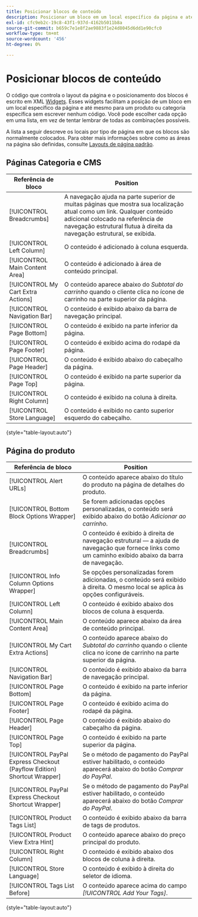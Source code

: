 ```yaml
---
title: Posicionar blocos de conteúdo
description: Posicionar um bloco em um local específico da página e até mesmo para um produto ou categoria específica, sem gravar nenhum código
exl-id: cfc9eb2c-19c8-43f1-937d-4162b5011b8a
source-git-commit: b659c7e1e8f2ae9883f1e24d8045d6dd1e90cfc0
workflow-type: tm+mt
source-wordcount: '456'
ht-degree: 0%

---
```


# Posicionar blocos de conteúdo

O código que controla o layout da página e o posicionamento dos blocos é escrito em XML [Widgets](widgets.md). Esses widgets facilitam a posição de um bloco em um local específico da página e até mesmo para um produto ou categoria específica sem escrever nenhum código. Você pode escolher cada opção em uma lista, em vez de tentar lembrar de todas as combinações possíveis.

A lista a seguir descreve os locais por tipo de página em que os blocos são normalmente colocados. Para obter mais informações sobre como as áreas na página são definidas, consulte [Layouts de página padrão](page-layout.md#standard-page-layouts).

## Páginas Categoria e CMS

| Referência de bloco | Position |
|----------|-------- |
| [!UICONTROL Breadcrumbs] | A navegação ajuda na parte superior de muitas páginas que mostra sua localização atual como um link. Qualquer conteúdo adicional colocado na referência de navegação estrutural flutua à direita da navegação estrutural, se exibida. |
| [!UICONTROL Left Column] | O conteúdo é adicionado à coluna esquerda. |
| [!UICONTROL Main Content Area] | O conteúdo é adicionado à área de conteúdo principal. |
| [!UICONTROL My Cart Extra Actions] | O conteúdo aparece abaixo do _Subtotal do carrinho_ quando o cliente clica no ícone de carrinho na parte superior da página. |
| [!UICONTROL Navigation Bar] | O conteúdo é exibido abaixo da barra de navegação principal. |
| [!UICONTROL Page Bottom] | O conteúdo é exibido na parte inferior da página. |
| [!UICONTROL Page Footer] | O conteúdo é exibido acima do rodapé da página. |
| [!UICONTROL Page Header] | O conteúdo é exibido abaixo do cabeçalho da página. |
| [!UICONTROL Page Top] | O conteúdo é exibido na parte superior da página. |
| [!UICONTROL Right Column] | O conteúdo é exibido na coluna à direita. |
| [!UICONTROL Store Language] | O conteúdo é exibido no canto superior esquerdo do cabeçalho. |

{style="table-layout:auto"}

## Página do produto

| Referência de bloco | Position |
|----------|-------- |
| [!UICONTROL Alert URLs] | O conteúdo aparece abaixo do título do produto na página de detalhes do produto. |
| [!UICONTROL Bottom Block Options Wrapper] | Se forem adicionadas opções personalizadas, o conteúdo será exibido abaixo do botão _Adicionar ao carrinho_. |
| [!UICONTROL Breadcrumbs] | O conteúdo é exibido à direita de navegação estrutural — a ajuda de navegação que fornece links como um caminho exibido abaixo da barra de navegação. |
| [!UICONTROL Info Column Options Wrapper] | Se opções personalizadas forem adicionadas, o conteúdo será exibido à direita. O mesmo local se aplica às opções configuráveis. |
| [!UICONTROL Left Column] | O conteúdo é exibido abaixo dos blocos de coluna à esquerda. |
| [!UICONTROL Main Content Area] | O conteúdo aparece abaixo da área de conteúdo principal. |
| [!UICONTROL My Cart Extra Actions] | O conteúdo aparece abaixo do _Subtotal do carrinho_ quando o cliente clica no ícone de carrinho na parte superior da página. |
| [!UICONTROL Navigation Bar] | O conteúdo é exibido abaixo da barra de navegação principal. |
| [!UICONTROL Page Bottom] | O conteúdo é exibido na parte inferior da página. |
| [!UICONTROL Page Footer] | O conteúdo é exibido acima do rodapé da página. |
| [!UICONTROL Page Header] | O conteúdo é exibido abaixo do cabeçalho da página. |
| [!UICONTROL Page Top] | O conteúdo é exibido na parte superior da página. |
| [!UICONTROL PayPal Express Checkout (Payflow Edition) Shortcut Wrapper] | Se o método de pagamento do PayPal estiver habilitado, o conteúdo aparecerá abaixo do botão _Comprar do PayPal_. |
| [!UICONTROL PayPal Express Checkout Shortcut Wrapper] | Se o método de pagamento do PayPal estiver habilitado, o conteúdo aparecerá abaixo do botão _Comprar do PayPal_. |
| [!UICONTROL Product Tags List] | O conteúdo é exibido abaixo da barra de tags de produtos. |
| [!UICONTROL Product View Extra Hint] | O conteúdo aparece abaixo do preço principal do produto. |
| [!UICONTROL Right Column] | O conteúdo é exibido abaixo dos blocos de coluna à direita. |
| [!UICONTROL Store Language] | O conteúdo é exibido à direita do seletor de idioma. |
| [!UICONTROL Tags List Before] | O conteúdo aparece acima do campo _[!UICONTROL Add Your Tags]_. |

{style="table-layout:auto"}

